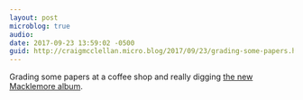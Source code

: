 ```yaml
---
layout: post
microblog: true
audio: 
date: 2017-09-23 13:59:02 -0500
guid: http://craigmcclellan.micro.blog/2017/09/23/grading-some-papers.html
---
```

Grading some papers at a coffee shop and really digging [the new Macklemore album](https://itunes.apple.com/us/album/gemini/id1272352884?uo=4&at=1l3vwJx&ct=microblog&app=itunes).
